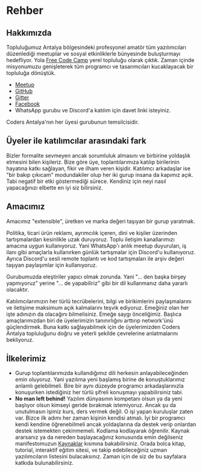 # Rehber
## Hakkımızda
Topluluğumuz Antalya bölgesindeki profesyonel amatör tüm yazılımcıları düzenlediği meetuplar ve sosyal etkinliklerle bünyesinde buluşturmayı hedefliyor. Yola [Free Code Camp](https://www.freecodecamp.org/) yerel topluluğu olarak çıktık. Zaman içinde misyonumuzu genişleterek tüm programcı ve tasarımcıları kucaklayacak bir topluluğa dönüştük.

- [Meetup](https://www.meetup.com/codersAntalya/)
- [GitHub](https://github.com/codersAntalya)
- [Gitter](https://gitter.im/codersAntalya/)
- [Facebook](https://www.facebook.com/groups/free.code.camp.antalya/)
- WhatsApp gurubu ve Discord'a katılım için davet linki isteyiniz.

Coders Antalya'nın her üyesi gurubunun temsilcisidir.

## Üyeler ile katılımcılar arasındaki fark
Bizler formalite sevmeyen ancak sorumluluk almasını ve birbirine yoldaşlık etmesini bilen kişileriz. Bize göre üye, toplantılarımıza katılıp birilerinin hayatına katkı sağlayan, fikir ve ilham veren kişidir. Katılımcı arkadaşlar ise "bir bakıp çıkıcam" modundakiler olup her iki gurup insana da kapımız açık. Tabi negatif bir etki göstermediği sürece. Kendiniz için neyi nasıl yapacağınızı elbette en iyi siz bilirsiniz.

## Amacımız
Amacımız "extensible", üretken ve marka değeri taşıyan bir gurup yaratmak.

Politika, ticari ürün reklamı, ayrımcılık içeren, dini ve kişiler üzerinden tartışmalardan kesinlikle uzak duruyoruz. Toplu iletişim kanallarımızı amacına uygun kullanıyoruz. Yani WhatsApp'ı anlık meetup duyuruları, iş ilanı gibi amaçlarla kullanırken günlük tartışmalar için Discord'u kullanıyoruz. Ayrıca Discord'u sesli remote toplantı ve kod tartışmaları ile arşiv değeri taşıyan paylaşımlar için kullanıyoruz.

Gurubumuzda eleştiriler yapıcı olmak zorunda. Yani "... den başka birşey yapmıyoruz" yerine "... de yapabiliriz" gibi bir dil kullanmanız daha yararlı olacaktır.

Katılımcılarımızın her türlü tecrübelerini, bilgi ve birikimlerini paylaşmalarını ve iletişime maksimum açık kalmalarını teşvik ediyoruz. Emeğiniz olan her işte adınızın da olacağını bilmelisiniz. Emeğe saygı önceliğimiz. Başlıca amaçlarımızdan biri de üyelerimizin tanınırlığını arttırıp network'ünü güçlendirmek. Buna katkı sağlayabilmek için de üyelerimizden Coders Antalya topluluğunu doğru ve yeterli şekilde çevrelerine anlatmalarını bekliyoruz.


## İlkelerimiz
- Gurup toplantılarımızda kullandığımız dili herkesin anlayabileceğinden emin oluyoruz. Yani yazılıma yeni başlamış birine de konuştuklarımız anlamlı gelebilmeli. Bire bir aynı düzeyde programcı arkadaşlarınızla konuşurken istediğiniz her türlü şifreli konuşmayı yapabilirsiniz tabi.
- **No man left behind!** Yazılım dünyasının kompetanı olsun ya da yeni başlıyor olsun kimseyi geride bırakmak istemiyoruz. Ancak şu da unutulmasın işimiz kurs, ders vermek değil. O işi yapan kuruluşlar zaten var. Bizce ilk adımı her zaman kişinin kendisi atmalı. İyi bir programcı kendi kendine öğrenebilmeli ancak yoldaşlarına da destek verip onlardan destek istemekten çekinmemeli. Kodlama kodlayarak öğrenilir. Kaynak ararsanız ya da nereden başlayacağınız konusunda emin değilseniz manifestomuzun [Kaynaklar](kaynaklar.md) kısmına bakabilirsiniz. Orada bolca kitap, tutorial, interaktif eğitim sitesi, ve takip edebileceğiniz uzman yazılımcıların listesini bulacaksınız. Zaman için de siz de bu sayfalara katkıda bulunabilirsiniz.

